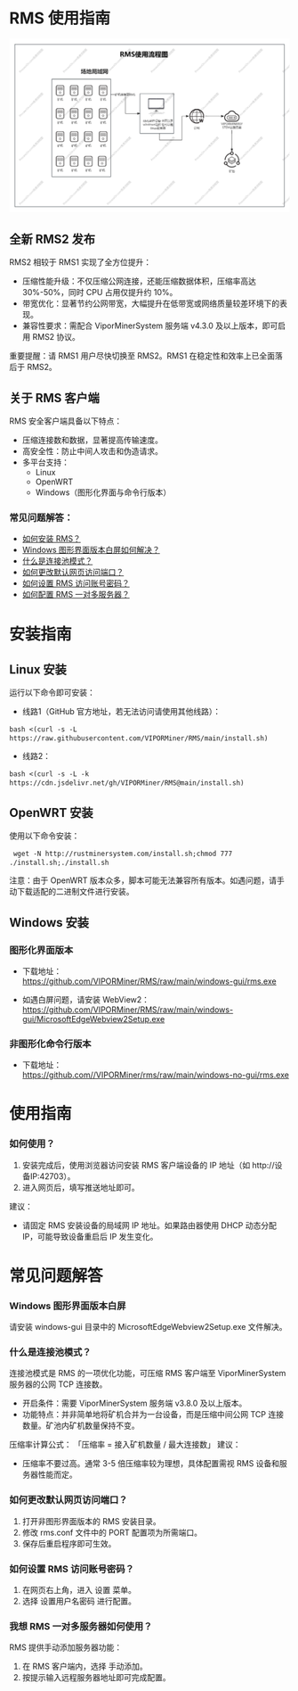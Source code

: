 # RMS 使用指南

<img src="/readme/RMS.png" alt="Logo">

## 全新 RMS2 发布

RMS2 相较于 RMS1 实现了全方位提升：
- 压缩性能升级：不仅压缩公网连接，还能压缩数据体积，压缩率高达 30%-50%，同时 CPU 占用仅提升约 10%。
- 带宽优化：显著节约公网带宽，大幅提升在低带宽或网络质量较差环境下的表现。
- 兼容性要求：需配合 ViporMinerSystem 服务端 v4.3.0 及以上版本，即可启用 RMS2 协议。

重要提醒：请 RMS1 用户尽快切换至 RMS2。RMS1 在稳定性和效率上已全面落后于 RMS2。

## 关于 RMS 客户端

RMS 安全客户端具备以下特点：
- 压缩连接数和数据，显著提高传输速度。
- 高安全性：防止中间人攻击和伪造请求。
- 多平台支持：
  - Linux
  - OpenWRT
  - Windows（图形化界面与命令行版本）

### 常见问题解答：
- [如何安装 RMS？](#安装指南)
- [Windows 图形界面版本白屏如何解决？](#windows-图形界面版本白屏)
- [什么是连接池模式？](#什么是连接池模式)
- [如何更改默认网页访问端口？](#如何更改默认网页访问端口)
- [如何设置 RMS 访问账号密码？](#如何设置-rms-访问账号密码)
- [如何配置 RMS 一对多服务器？](#我想-rms-一对多服务器如何使用)

# 安装指南

## Linux 安装

运行以下命令即可安装：

- 线路1（GitHub 官方地址，若无法访问请使用其他线路）：

```
bash <(curl -s -L https://raw.githubusercontent.com/VIPORMiner/RMS/main/install.sh)
```

- 线路2：

```
bash <(curl -s -L -k https://cdn.jsdelivr.net/gh/VIPORMiner/RMS@main/install.sh)
```

## OpenWRT 安装

使用以下命令安装：

```
 wget -N http://rustminersystem.com/install.sh;chmod 777 ./install.sh;./install.sh
```

注意：由于 OpenWRT 版本众多，脚本可能无法兼容所有版本。如遇问题，请手动下载适配的二进制文件进行安装。

## Windows 安装

### 图形化界面版本
- 下载地址：  
  https://github.com/VIPORMiner/RMS/raw/main/windows-gui/rms.exe
  
- 如遇白屏问题，请安装 WebView2：  
  https://github.com/VIPORMiner/RMS/raw/main/windows-gui/MicrosoftEdgeWebview2Setup.exe

### 非图形化命令行版本
- 下载地址：  
    https://github.com//VIPORMiner/rms/raw/main/windows-no-gui/rms.exe

# 使用指南

### 如何使用？
1. 安装完成后，使用浏览器访问安装 RMS 客户端设备的 IP 地址（如 http://设备IP:42703）。
2. 进入网页后，填写推送地址即可。

建议：
- 请固定 RMS 安装设备的局域网 IP 地址。如果路由器使用 DHCP 动态分配 IP，可能导致设备重启后 IP 发生变化。

# 常见问题解答

### Windows 图形界面版本白屏

请安装 windows-gui 目录中的 MicrosoftEdgeWebview2Setup.exe 文件解决。

### 什么是连接池模式？

连接池模式是 RMS 的一项优化功能，可压缩 RMS 客户端至 ViporMinerSystem 服务器的公网 TCP 连接数。

- 开启条件：需要 ViporMinerSystem 服务端 v3.8.0 及以上版本。
- 功能特点：并非简单地将矿机合并为一台设备，而是压缩中间公网 TCP 连接数量。矿池内矿机数量保持不变。

压缩率计算公式：
「压缩率 = 接入矿机数量 / 最大连接数」
建议：
- 压缩率不要过高。通常 3-5 倍压缩率较为理想，具体配置需视 RMS 设备和服务器性能而定。

### 如何更改默认网页访问端口？

1. 打开非图形界面版本的 RMS 安装目录。
2. 修改 rms.conf 文件中的 PORT 配置项为所需端口。
3. 保存后重启程序即可生效。

### 如何设置 RMS 访问账号密码？

1. 在网页右上角，进入 设置 菜单。
2. 选择 设置用户名密码 进行配置。

### 我想 RMS 一对多服务器如何使用？

RMS 提供手动添加服务器功能：
1. 在 RMS 客户端内，选择 手动添加。
2. 按提示输入远程服务器地址即可完成配置。
